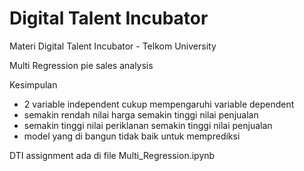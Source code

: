 # Digital Talent Incubator
Materi Digital Talent Incubator - Telkom University

Multi Regression pie sales analysis

Kesimpulan

- 2 variable independent cukup mempengaruhi variable dependent
- semakin rendah nilai harga semakin tinggi nilai penjualan
- semakin tinggi nilai periklanan semakin tinggi nilai penjualan
- model yang di bangun tidak baik untuk memprediksi

DTI assignment ada di file Multi_Regression.ipynb
